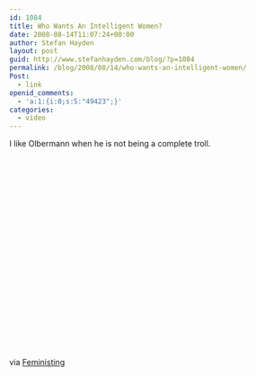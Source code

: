 ```yaml
---
id: 1084
title: Who Wants An Intelligent Women?
date: 2008-08-14T11:07:24+00:00
author: Stefan Hayden
layout: post
guid: http://www.stefanhayden.com/blog/?p=1084
permalink: /blog/2008/08/14/who-wants-an-intelligent-women/
Post:
  - link
openid_comments:
  - 'a:1:{i:0;s:5:"49423";}'
categories:
  - video
---
```

I like Olbermann when he is not being a complete troll.

<object width="425" height="344"><param name="movie" value="http://www.youtube.com/v/V2S4slRydDM&color1=11645361&color2=13619151&hl=en&fs=1"></param><param name="wmode" value="transparent"></param><param name="allowFullScreen" value="true"></param><embed src="http://www.youtube.com/v/V2S4slRydDM&color1=11645361&color2=13619151&hl=en&fs=1" type="application/x-shockwave-flash" allowfullscreen="true" wmode="transparent" width="425" height="344"></embed></object>

via <a href="http://feeds.feedburner.com/~r/Feministing/~3/364840246/010379.html">Feministing</a>
